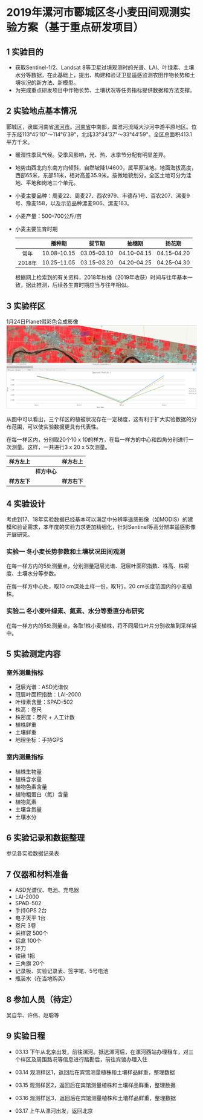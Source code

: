 # 2019年漯河市郾城区冬小麦田间观测实验方案（基于重点研发项目）

## 1 实验目的

- 获取Sentinel-1/2、Landsat 8等卫星过境观测时的光谱、LAI、叶绿素、土壤水分等数据，在此基础上，提出、构建和验证卫星遥感监测农田作物长势和土壤状况的新方法、新模型。
- 为完成重点研发项目中作物长势、土壤状况等任务指标提供数据和方法支撑。

## 2 实验地点基本情况

郾城区，隶属河南省[漯河市](https://baike.baidu.com/item/%E6%BC%AF%E6%B2%B3%E5%B8%82)。[河南省](https://baike.baidu.com/item/%E6%B2%B3%E5%8D%97%E7%9C%81/59474)中南部，属淮河流域大沙河中游平原地区。位于东经113°45′10"～114°6′39"，北纬33°34′37"～33°44′59"。全区总面积413.1平方千米。

- 暖湿性季风气候。受季风影响，光、热、水季节分配有明显差异。

- 地势由西北向东南方向倾斜，自然坡降1/4600，属平原洼地。地面海拔高度，西部65米，东部51米，相对高差35.9米。按微地貌划分，全区土地可分为洼地、平地和岗地三个单元。

- 小麦主要品种：周麦22、周麦27、西农979、丰德存1号、百农207、漯麦9号、豫麦158，以及示范品种漯麦906、漯麦163。

- 小麦产量：500–700公斤/亩

- 小麦主要生育时期

  |        |   播种期    |   拔节期    |   抽穗期    |   扬花期    |
  | :----: | :---------: | :---------: | :---------: | :---------: |
  |  常年  | 10.08–10.15 | 03.05–03.10 | 04.10–04.15 | 04.15–04.20 |
  | 2018年 | 10.25–11.05 | 03.15–03.20 | 04.20–04.25 | 04.25–04.30 |

  根据网上检索到的有关资料，2018年秋播（2019年收获）时间与往年基本一致，据此推测，后续各生育时期应当与往年相似。

## 3 实验样区

1月24日Planet假彩色合成影像![试验区](./images/试验区.png)

从图中可以看出，三个样区的植被状况存在一定梯度，这有利于扩大实验数据的分布范围，可以使实验数据更具有代表性。

在每一样区内，分别取20个10 x 10的样方，在每一样方的中心和四角分别进行一次测量。这样，一共进行3 x 20 x 5次测量。

|   样方左上   |              |   样方右上   |
| :----------: | :----------: | :----------: |
|              | **样方中心** |              |
| **样方左下** |              | **样方右下** |



## 4 实验设计

考虑到17、18年实验数据已经基本可以满足中分辨率遥感影像（如MODIS）的建模和验证需求，本年度的实验力求更加精细化，针对Sentinel等高分辨率遥感影像开展研究。

### 实验一 冬小麦长势参数和土壤状况田间观测

在每一样方内的5处测量点，分别测量冠层光谱、冠层叶面积指数、株高、株密度、土壤水分等参数。

在每一样方中心处，取10 cm深处土样一份，取1行，20 cm长度范围内的小麦植株。

### 实验二 冬小麦叶绿素、氮素、水分等垂直分布研究

在每一样方内的5处测量点，各取1株小麦植株，将不同层位叶片分别收集到采样袋中。

## 5 实验测定内容

### 室外测量指标

- 冠层光谱：ASD光谱仪
- 冠层叶面积指数：LAI-2000
- 叶绿素含量：SPAD-502
- 株高：卷尺
- 株密度：卷尺 + 人工计数
- 植株鲜重
- 土壤鲜重
- 地理坐标：手持GPS

### 室内测量指标

- 植株生物量
- 植株含水量
- 植物色素含量
- 植物粗蛋白（氮）含量
- 植物氮素
- 土壤含氮量
- 土壤水分

## 6 实验记录和数据整理

参见各实验数据记录表

## 7 仪器和材料准备

- ASD光谱仪、电池、充电器
- LAI-2000
- SPAD-502
- 手持GPS 2台
- 电子天平 1台
- 卷尺 3卷
- 采样袋 500个
- 铝盒 100个
- 环刀
- 铁锹 1把
- 三角旗 20个
- 记录板、实验记录表、签字笔、5号电池
- 瓶装水（在当地购买）

## 8 参加人员（待定）

吴自华、许伟、赵聪等

## 9 实验日程

- 03.13 下午从北京出发，前往漯河。抵达漯河后，在漯河西站办理租车，对三个样区及周围路况等信息进行踏勘后，前往宾馆办理入住

- 03.14 观测样区1，返回后在宾馆测量植株和土壤样品鲜重，整理数据
- 03.15 观测样区2，返回后在宾馆测量植株和土壤样品鲜重，整理数据
- 03.16 观测样区3，返回后在宾馆测量植株和土壤样品鲜重，整理数据
- 03.17 上午从漯河出发，返回北京

